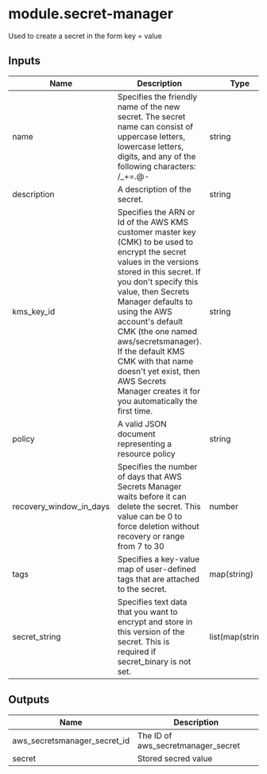 # module.secret-manager

Used to create a secret in the form key = value 

## Inputs

| Name | Description | Type | Default | Required |
|------|-------------|------|---------|:--------:|
| name | Specifies the friendly name of the new secret. The secret name can consist of uppercase letters, lowercase letters, digits, and any of the following characters: /_+=.@- | string | no | yes |
| description | A description of the secret. | string | no | no |
| kms_key_id | Specifies the ARN or Id of the AWS KMS customer master key (CMK) to be used to encrypt the secret values in the versions stored in this secret. If you don't specify this value, then Secrets Manager defaults to using the AWS account's default CMK (the one named aws/secretsmanager). If the default KMS CMK with that name doesn't yet exist, then AWS Secrets Manager creates it for you automatically the first time. | string | aws/secretsmanager | no |
| policy | A valid JSON document representing a resource policy | string | no | no |
| recovery_window_in_days | Specifies the number of days that AWS Secrets Manager waits before it can delete the secret. This value can be 0 to force deletion without recovery or range from 7 to 30 | number | no | 30 |
| tags |  Specifies a key-value map of user-defined tags that are attached to the secret. | map(string) | no | no |
| secret_string | Specifies text data that you want to encrypt and store in this version of the secret. This is required if secret_binary is not set. | list(map(string)) | no | yes |

## Outputs

| Name | Description |
|------|-------------|
| aws_secretsmanager_secret_id | The ID of aws_secretmanager_secret |
| secret | Stored secred value |